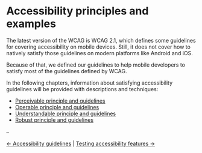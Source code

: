 # Accessibility principles and examples

The latest version of the WCAG is WCAG 2.1, which defines some guidelines for covering accessibility on mobile devices. Still, it does not cover how to natively satisfy those guidelines on modern platforms like Android and iOS.

Because of that, we defined our guidelines to help mobile developers to satisfy most of the guidelines defined by WCAG.

In the following chapters, information about satisfying accessibility guidelines will be provided with descriptions and techniques:

* [Perceivable principle and guidelines](perceivable_principle.md "Perceivable principle and guidelines")
* [Operable principle and guidelines](operable_principle.md "Operable principle and guidelines")
* [Understandable principle and guidelines](understandable_principle.md "Understandable principle and guidelines")
* [Robust principle and guidelines](robust_principle.md "Robust principle and guidelines")

⎯

[← Accessibility guidelines](../accessibility_guidelines.md "Accessibility guidelines")
|
[Testing accessibility features →](../../testing/testing.md "Testing accessibility features")
